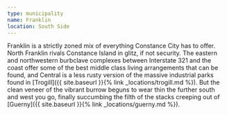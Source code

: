 ```yaml
---
type: municipality
name: Franklin
location: South Side
---
```


Franklin is a strictly zoned mix of everything Constance City has to offer. North Franklin rivals Constance Island in glitz, if not security. The eastern and northwestern burbclave complexes between Interstate 321 and the coast offer some of the best middle class living arrangements that can be found, and Central is a less rusty version of the massive industrial parks found in [Trogill]({{ site.baseurl }}{% link _locations/trogill.md %}). But the clean veneer of the vibrant burrow beguns to wear thin the further south and west you go, finally succumbing the filth of the stacks creeping out of [Guerny]({{ site.baseurl }}{% link _locations/guerny.md %}).